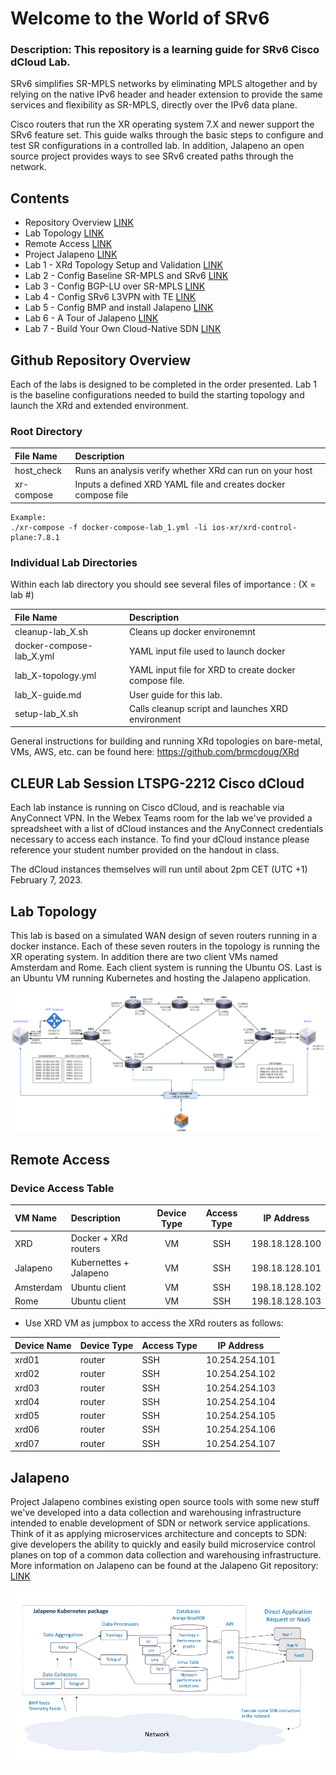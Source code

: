 # Welcome to the World of SRv6

### Description: This repository is a learning guide for SRv6 Cisco dCloud Lab. 

SRv6 simplifies SR-MPLS networks by eliminating MPLS altogether and by relying on the native 
IPv6 header and header extension to provide the same services and flexibility as SR-MPLS, directly over the 
IPv6 data plane.

Cisco routers that run the XR operating system 7.X and newer support the SRv6 feature set. This guide walks 
through the basic steps to configure and test SR configurations in a controlled lab. In addition, Jalapeno an 
open source project provides ways to see SRv6 created paths through the network.


## Contents
* Repository Overview [LINK](#repository-overview)
* Lab Topology [LINK](#lab-topology)
* Remote Access [LINK](#remote-access)
* Project Jalapeno [LINK](#jalapeno)
* Lab 1 - XRd Topology Setup and Validation [LINK](/lab_1/lab_1-guide.md)
* Lab 2 - Config Baseline SR-MPLS and SRv6 [LINK](/lab_2/lab_2-guide.md)
* Lab 3 - Config BGP-LU over SR-MPLS [LINK](/lab_3/lab_3-guide.md)
* Lab 4 - Config SRv6 L3VPN with TE [LINK](/lab_4/lab_4-guide.md)
* Lab 5 - Config BMP and install Jalapeno [LINK](/lab_5/lab_5-guide.md)
* Lab 6 - A Tour of Jalapeno [LINK](/lab_6/lab_6-guide.md)
* Lab 7 - Build Your Own Cloud-Native SDN [LINK](/lab_7/lab_7-guide.md)


## Github Repository Overview
Each of the labs is designed to be completed in the order presented. Lab 1 is the baseline configurations 
needed to build the starting topology and launch the XRd and extended environment.

### Root Directory

| File Name                | Description                                                    |
|:-------------------------|:---------------------------------------------------------------|
| host_check               | Runs an analysis verify whether XRd can run on your host       |
| xr-compose               | Inputs a defined XRD YAML file and creates docker compose file |

```
Example:
./xr-compose -f docker-compose-lab_1.yml -li ios-xr/xrd-control-plane:7.8.1
```

### Individual Lab Directories
Within each lab directory you should see several files of importance :
(X = lab #)

| File Name                | Description                                            |
|:-------------------------|:-------------------------------------------------------|
| cleanup-lab_X.sh         | Cleans up docker environemnt                           |
| docker-compose-lab_X.yml | YAML input file used to launch docker                  |
| lab_X-topology.yml       | YAML input file for XRD to create docker compose file. |
| lab_X-guide.md           | User guide for this lab.                               |
| setup-lab_X.sh           | Calls cleanup script and launches XRD environment      | 


General instructions for building and running XRd topologies on bare-metal, VMs, AWS, etc. can be found here:
https://github.com/brmcdoug/XRd

## CLEUR Lab Session LTSPG-2212 Cisco dCloud

Each lab instance is running on Cisco dCloud, and is reachable via AnyConnect VPN. In the Webex Teams room for the lab we've provided a spreadsheet with a list of dCloud instances and the AnyConnect credentials necessary to access each instance. To find your dCloud instance please reference your student number provided on the handout in class.

The dCloud instances themselves will run until about 2pm CET (UTC +1) February 7, 2023.

## Lab Topology

This lab is based on a simulated WAN design of seven routers running in a docker instance. Each of these 
seven routers in the topology is running the XR operating system. In addition there are two client VMs named Amsterdam and Rome. Each client 
system is running the Ubuntu OS. Last is an Ubuntu VM running Kubernetes and hosting the Jalapeno application.

![Lab Topology](/topo_drawings/overview-topology-large.png)

## Remote Access


### Device Access Table
| VM Name        | Description              | Device Type | Access Type |   IP Address    |
|:---------------|:-------------------------|:-----------:|:-----------:|:---------------:|
| XRD            | Docker + XRd routers     | VM          | SSH         | 198.18.128.100  |
| Jalapeno       | Kubernettes + Jalapeno   | VM          | SSH         | 198.18.128.101  |
| Amsterdam      | Ubuntu client            | VM          | SSH         | 198.18.128.102  |
| Rome           | Ubuntu client            | VM          | SSH         | 198.18.128.103  |


* Use XRD VM as jumpbox to access the XRd routers as follows:

| Device Name    | Device Type | Access Type |   IP Address    |                                           
|:---------------|:------------|:------------|:---------------:|                          
| xrd01           | router      | SSH         | 10.254.254.101  |
| xrd02           | router      | SSH         | 10.254.254.102  |
| xrd03           | router      | SSH         | 10.254.254.103  |
| xrd04           | router      | SSH         | 10.254.254.104  |
| xrd05           | router      | SSH         | 10.254.254.105  |
| xrd06           | router      | SSH         | 10.254.254.106  |
| xrd07           | router      | SSH         | 10.254.254.107  |

## Jalapeno

Project Jalapeno combines existing open source tools with some new stuff we've developed into a data collection and warehousing infrastructure intended to enable development of SDN or network service applications. Think of it as applying microservices architecture and concepts to SDN: give developers the ability to quickly and easily build microservice control planes on top of a common data collection and warehousing infrastructure. More information on Jalapeno can be found at the Jalapeno Git repository: [LINK](https://github.com/cisco-open/jalapeno/blob/main/README.md)

![jalapeno_architecture](https://github.com/cisco-open/jalapeno/blob/main/docs/diagrams/jalapeno_architecture.png)



